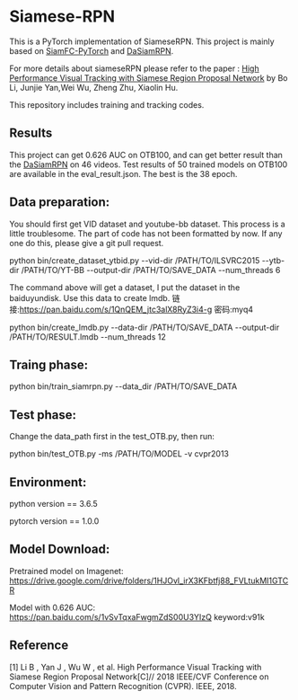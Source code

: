 # Siamese-RPN

This is a PyTorch implementation of SiameseRPN. This project is mainly based on [SiamFC-PyTorch](https://github.com/StrangerZhang/SiamFC-PyTorch) and [DaSiamRPN](https://github.com/foolwood/DaSiamRPN).

For more details about siameseRPN please refer to the paper : [High Performance Visual Tracking with Siamese Region Proposal Network](http://openaccess.thecvf.com/content_cvpr_2018/papers/Li_High_Performance_Visual_CVPR_2018_paper.pdf) by Bo Li, Junjie Yan,Wei Wu, Zheng Zhu, Xiaolin Hu.

This repository includes training and tracking codes. 




## Results

This project can get 0.626 AUC on OTB100, and can get better result than the [DaSiamRPN](https://github.com/foolwood/DaSiamRPN) on 46 videos. Test results of 50 trained models on OTB100 are available in the eval_result.json. The best is the 38 epoch.


## Data preparation:

You should first get VID dataset and youtube-bb dataset. This process is a little troublesome. The part of code has not been formatted by now. If any one do this, please give a git pull request.

python bin/create_dataset_ytbid.py --vid-dir /PATH/TO/ILSVRC2015 --ytb-dir /PATH/TO/YT-BB --output-dir /PATH/TO/SAVE_DATA --num_threads 6

The command above will get a dataset, I put the dataset in the baiduyundisk. Use this data to create lmdb.
链接:https://pan.baidu.com/s/1QnQEM_jtc3alX8RyZ3i4-g  密码:myq4

python bin/create_lmdb.py --data-dir /PATH/TO/SAVE_DATA --output-dir /PATH/TO/RESULT.lmdb --num_threads 12

## Traing phase:

python bin/train_siamrpn.py --data_dir /PATH/TO/SAVE_DATA

## Test phase:

Change the data_path first in the test_OTB.py, then run:

python bin/test_OTB.py -ms /PATH/TO/MODEL -v cvpr2013


## Environment:

python version == 3.6.5

pytorch version == 1.0.0

## Model Download:

Pretrained model on Imagenet: https://drive.google.com/drive/folders/1HJOvl_irX3KFbtfj88_FVLtukMI1GTCR

Model with 0.626 AUC: https://pan.baidu.com/s/1vSvTqxaFwgmZdS00U3YIzQ  keyword:v91k

## Reference

[1] Li B , Yan J , Wu W , et al. High Performance Visual Tracking with Siamese Region Proposal Network[C]// 2018 IEEE/CVF Conference on Computer Vision and Pattern Recognition (CVPR). IEEE, 2018.
